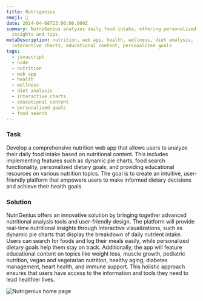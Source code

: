 ```yaml
---
title: Nutrigenius
emoji: 🥦
date: 2024-04-08T23:00:00.000Z
summary: NutriGenius analyzes daily food intake, offering personalized dietary
  insights and tips.
metaDescription: nutrition, web app, health, wellness, diet analysis,
  interactive charts, educational content, personalized goals
tags:
  - javascript
  - node
  - nutrition
  - web app
  - health
  - wellness
  - diet analysis
  - interactive charts
  - educational content
  - personalized goals
  - food search
---
```

### Task

Develop a comprehensive nutrition web app that allows users to analyze their daily food intake based on nutritional content. This includes implementing features such as dynamic pie charts, food search functionality, personalized dietary goals, and providing educational resources on various nutrition topics. The goal is to create an intuitive, user-friendly platform that empowers users to make informed dietary decisions and achieve their health goals.

### Solution

NutriGenius offers an innovative solution by bringing together advanced nutritional analysis tools and user-friendly design. The platform will provide real-time nutritional insights through interactive visualizations, such as dynamic pie charts that display the breakdown of daily nutrient intake. Users can search for foods and log their meals easily, while personalized dietary goals help them stay on track. Additionally, the app will feature educational content on topics like weight loss, muscle growth, pediatric nutrition, vegan and vegetarian nutrition, healthy aging, diabetes management, heart health, and immune support. This holistic approach ensures that users have access to the information and tools they need to lead healthier lives.



![Nutrigenius home page](/src/assets/img/screenshot-2024-07-03-at-1.40.46 am.png)